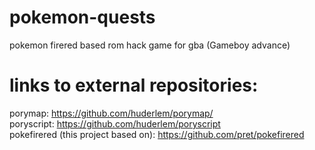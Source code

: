 # pokemon-quests
pokemon firered based rom hack game for gba (Gameboy advance)

# links to external repositories:
porymap: https://github.com/huderlem/porymap/  
poryscript: https://github.com/huderlem/poryscript  
pokefirered (this project based on): https://github.com/pret/pokefirered  